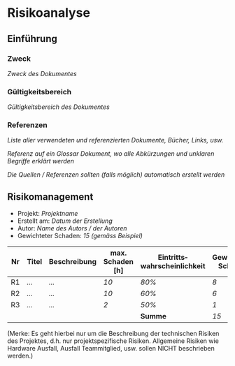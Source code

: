 # Risikoanalyse

## Einführung

### Zweck

*Zweck des Dokumentes*

### Gültigkeitsbereich

*Gültigkeitsbereich des Dokumentes*

### Referenzen

*Liste aller verwendeten und referenzierten Dokumente, Bücher, Links, usw.*

*Referenz auf ein Glossar Dokument, wo alle Abkürzungen und unklaren Begriffe erklärt werden*

*Die Quellen / Referenzen sollten (falls möglich) automatisch erstellt werden*

## Risikomanagement

- Projekt: *Projektname*
- Erstellt am: *Datum der Erstellung*
- Autor: *Name des Autors / der Autoren*
- Gewichteter Schaden: *15 (gemäss Beispiel)*

| Nr | Titel | Beschreibung | max. Schaden [h] | Eintritts&shy;wahrscheinlichkeit | Gewichteter Schaden | Vorbeugung | Verhalten beim Eintreten |
|----|-------|--------------|------------------|-----------------------------|---------------------|------------|--------------------------|
| R1 | *...* | *...*        | *10*             | *80%*                       | *8*                 | *...*      | *...*                    |
| R2 | *...* | *...*        | *10*             | *60%*                       | *6*                 | *...*      | *...*                    |
| R3 | *...* | *...*        | *2*              | *50%*                       | *1*                 | *...*      | *...*                    |
|    |       |              |                  | **Summe**                   | *15*                |            |                          |

(Merke: Es geht hierbei nur um die Beschreibung der technischen Risiken des Projektes, d.h. nur projektspezifische Risiken. Allgemeine Risiken wie Hardware Ausfall, Ausfall Teammitglied, usw. sollen NICHT beschrieben werden.)
